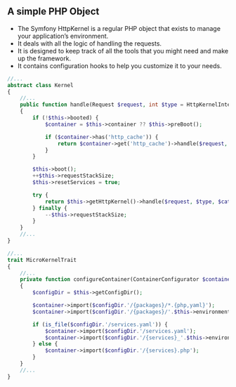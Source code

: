 ## A simple PHP Object

- The Symfony HttpKernel is a regular PHP object that exists to manage your application’s environment.
- It deals with all the logic of handling the requests.
- It is designed to keep track of all the tools that you might need and make up the framework.
- It contains configuration hooks to help you customize it to your needs.

```php
//...
abstract class Kernel
{
    //...
    public function handle(Request $request, int $type = HttpKernelInterface::MAIN_REQUEST, bool $catch = true): Response
    {
        if (!$this->booted) {
            $container = $this->container ?? $this->preBoot();

            if ($container->has('http_cache')) {
                return $container->get('http_cache')->handle($request, $type, $catch);
            }
        }

        $this->boot();
        ++$this->requestStackSize;
        $this->resetServices = true;

        try {
            return $this->getHttpKernel()->handle($request, $type, $catch);
        } finally {
            --$this->requestStackSize;
        }
    }
    //...
}
```

```php
//...
trait MicroKernelTrait
{
    //...
    private function configureContainer(ContainerConfigurator $container, LoaderInterface $loader, ContainerBuilder $builder): void
    {
        $configDir = $this->getConfigDir();

        $container->import($configDir.'/{packages}/*.{php,yaml}');
        $container->import($configDir.'/{packages}/'.$this->environment.'/*.{php,yaml}');

        if (is_file($configDir.'/services.yaml')) {
            $container->import($configDir.'/services.yaml');
            $container->import($configDir.'/{services}_'.$this->environment.'.yaml');
        } else {
            $container->import($configDir.'/{services}.php');
        }
    }
    //...
}
```

